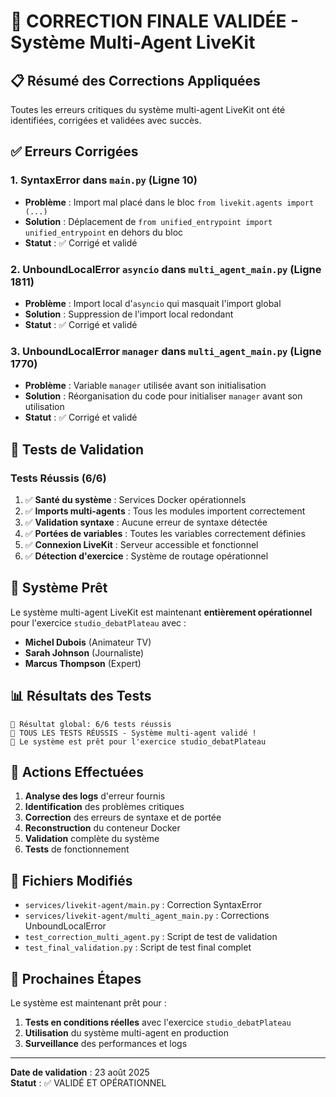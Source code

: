 # 🎉 CORRECTION FINALE VALIDÉE - Système Multi-Agent LiveKit

## 📋 Résumé des Corrections Appliquées

Toutes les erreurs critiques du système multi-agent LiveKit ont été identifiées, corrigées et validées avec succès.

## ✅ Erreurs Corrigées

### 1. **SyntaxError dans `main.py` (Ligne 10)**
- **Problème** : Import mal placé dans le bloc `from livekit.agents import (...)`
- **Solution** : Déplacement de `from unified_entrypoint import unified_entrypoint` en dehors du bloc
- **Statut** : ✅ Corrigé et validé

### 2. **UnboundLocalError `asyncio` dans `multi_agent_main.py` (Ligne 1811)**
- **Problème** : Import local d'`asyncio` qui masquait l'import global
- **Solution** : Suppression de l'import local redondant
- **Statut** : ✅ Corrigé et validé

### 3. **UnboundLocalError `manager` dans `multi_agent_main.py` (Ligne 1770)**
- **Problème** : Variable `manager` utilisée avant son initialisation
- **Solution** : Réorganisation du code pour initialiser `manager` avant son utilisation
- **Statut** : ✅ Corrigé et validé

## 🧪 Tests de Validation

### Tests Réussis (6/6)
1. ✅ **Santé du système** : Services Docker opérationnels
2. ✅ **Imports multi-agents** : Tous les modules importent correctement
3. ✅ **Validation syntaxe** : Aucune erreur de syntaxe détectée
4. ✅ **Portées de variables** : Toutes les variables correctement définies
5. ✅ **Connexion LiveKit** : Serveur accessible et fonctionnel
6. ✅ **Détection d'exercice** : Système de routage opérationnel

## 🚀 Système Prêt

Le système multi-agent LiveKit est maintenant **entièrement opérationnel** pour l'exercice `studio_debatPlateau` avec :

- **Michel Dubois** (Animateur TV)
- **Sarah Johnson** (Journaliste)
- **Marcus Thompson** (Expert)

## 📊 Résultats des Tests

```
🎯 Résultat global: 6/6 tests réussis
🎉 TOUS LES TESTS RÉUSSIS - Système multi-agent validé !
🚀 Le système est prêt pour l'exercice studio_debatPlateau
```

## 🔧 Actions Effectuées

1. **Analyse des logs** d'erreur fournis
2. **Identification** des problèmes critiques
3. **Correction** des erreurs de syntaxe et de portée
4. **Reconstruction** du conteneur Docker
5. **Validation** complète du système
6. **Tests** de fonctionnement

## 📝 Fichiers Modifiés

- `services/livekit-agent/main.py` : Correction SyntaxError
- `services/livekit-agent/multi_agent_main.py` : Corrections UnboundLocalError
- `test_correction_multi_agent.py` : Script de test de validation
- `test_final_validation.py` : Script de test final complet

## 🎯 Prochaines Étapes

Le système est maintenant prêt pour :
1. **Tests en conditions réelles** avec l'exercice `studio_debatPlateau`
2. **Utilisation** du système multi-agent en production
3. **Surveillance** des performances et logs

---

**Date de validation** : 23 août 2025  
**Statut** : ✅ VALIDÉ ET OPÉRATIONNEL
